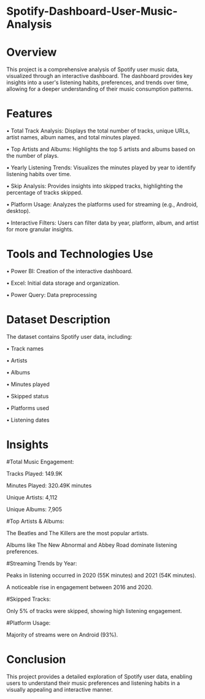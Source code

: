 # Spotify-Dashboard-User-Music-Analysis

# Overview

This project is a comprehensive analysis of Spotify user music data, visualized through an interactive dashboard. The dashboard provides key insights into a user's listening habits, preferences, and trends over time, allowing for a deeper understanding of their music consumption patterns.

# Features

•	Total Track Analysis: Displays the total number of tracks, unique URLs, artist names, album names, and total minutes played.

•	Top Artists and Albums: Highlights the top 5 artists and albums based on the number of plays.

•	Yearly Listening Trends: Visualizes the minutes played by year to identify listening habits over time.

•	Skip Analysis: Provides insights into skipped tracks, highlighting the percentage of tracks skipped.

•	Platform Usage: Analyzes the platforms used for streaming (e.g., Android, desktop).

•	Interactive Filters: Users can filter data by year, platform, album, and artist for more granular insights.

# Tools and Technologies Use

•	Power BI: Creation of the interactive dashboard.

•	Excel: Initial data storage and organization.

•	Power Query: Data preprocessing 


# Dataset Description

The dataset contains Spotify user data, including:

•	Track names

•	Artists

•	Albums

•	Minutes played

•	Skipped status

•	Platforms used

•	Listening dates


# Insights

#Total Music Engagement:

Tracks Played: 149.9K

Minutes Played: 320.49K minutes

Unique Artists: 4,112

Unique Albums: 7,905

#Top Artists & Albums:

The Beatles and The Killers are the most popular artists.

Albums like The New Abnormal and Abbey Road dominate listening preferences.

#Streaming Trends by Year:

Peaks in listening occurred in 2020 (55K minutes) and 2021 (54K minutes).

A noticeable rise in engagement between 2016 and 2020.

#Skipped Tracks:

Only 5% of tracks were skipped, showing high listening engagement.

#Platform Usage:

Majority of streams were on Android (93%).



   
# Conclusion

This project provides a detailed exploration of Spotify user data, enabling users to understand their music preferences and listening habits in a visually appealing and interactive manner.
